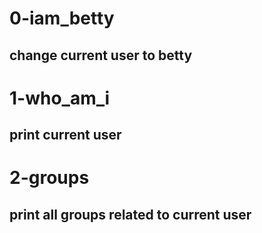 # 0-iam_betty 
## change current user to betty

# 1-who_am_i
## print current user

# 2-groups
## print all groups related to current user 

